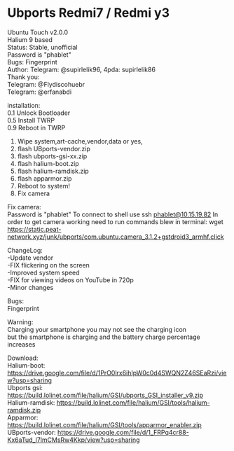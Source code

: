 # Ubports Redmi7 / Redmi y3
Ubuntu Touch v2.0.0                                                      
Halium 9 based                                                            
Status: Stable, unofficial                                      
Password is "phablet"                             
Bugs: Fingerprint                                            
Author: Telegram: @supirlelik96, 4pda: supirlelik86    
Thank you:                                            
Telegram:  @Flydiscohuebr                                                                   
Telegram:  @erfanabdi                               


installation:                     
0.1 Unlock Bootloader               
0.5 Install TWRP          
0.9 Reboot in TWRP
1. Wipe system,art-cache,vendor,data or yes,
2. flash UBports-vendor.zip
3. flash ubports-gsi-xx.zip
4. flash halium-boot.zip
5. flash halium-ramdisk.zip
6. flash apparmor.zip
7. Reboot to system!
8. Fix camera

Fix camera:                                                         
    Password is "phablet"
    To connect to shell use ssh phablet@10.15.19.82
    In order to get camera working need to run commands blew in terminal:
wget https://static.peat-network.xyz/junk/ubports/com.ubuntu.camera_3.1.2+gstdroid3_armhf.click

ChangeLog:                                                          
-Update vendor                                 
-FIX flickering on the screen                 
-Improved system speed                        
-FIX for viewing videos on YouTube in 720p    
-Minor changes

Bugs:                                   
Fingerprint

Warning:                                                           
Charging your smartphone you may not see the charging icon                           
but the smartphone is charging and the battery charge percentage increases                      

Download:                                                                                         
Halium-boot: https://drive.google.com/file/d/1PrO0lrx6ihIpW0c0d4SWQN2Z46SEaRzi/view?usp=sharing                                        
Ubports gsi: https://build.lolinet.com/file/halium/GSI/ubports_GSI_installer_v9.zip                                              
Halium-ramdisk: https://build.lolinet.com/file/halium/GSI/tools/halium-ramdisk.zip                                      
Apparmor: https://build.lolinet.com/file/halium/GSI/tools/apparmor_enabler.zip                                       
UBports-vendor: https://drive.google.com/file/d/1_FRPq4cr88-Kx6aTud_l7lmCMsRw4Kkp/view?usp=sharing                                                     
